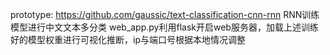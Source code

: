 prototype: https://github.com/gaussic/text-classification-cnn-rnn
RNN训练模型进行中文文本多分类
web_app.py利用flask开启web服务器，加载上述训练好的模型权重进行可视化推断，ip与端口号根据本地情况调整
